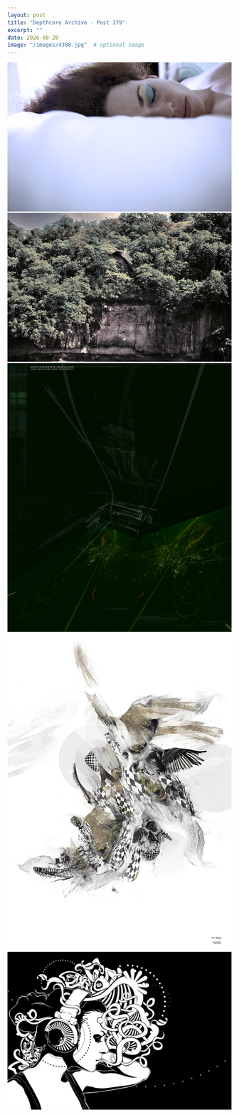 ```yaml
---
layout: post
title: "Depthcore Archive - Post 379"
excerpt: ""
date: 2026-08-20
image: "/images/4308.jpg"  # optional image
---
```


<img src="/images/4308.jpg">
<img src="/images/4309.jpg" alt="4309.jpg"/>
<img src="/images/431.jpg" alt="431.jpg"/>
<img src="/images/4313.jpg" alt="4313.jpg"/>
<img src="/images/4314.jpg" alt="4314.jpg"/>
